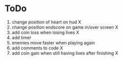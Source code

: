 # ToDo

1. change position of heart on hud X
2. change position endscore on game in/over screen X
3. add coin loss when losing lives X
4. add timer
5. enemies move faster when playing again
6. add comments to code X
7. add coin gain when still having lives after finishing X